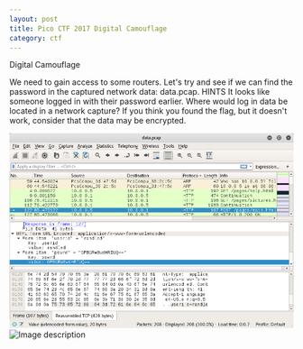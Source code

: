 ```yaml
---
layout: post
title: Pico CTF 2017 Digital Camouflage
category: ctf
---
```

Digital Camouflage

We need to gain access to some routers. Let's try and see if we can find the password in the captured network data: data.pcap.
HINTS
It looks like someone logged in with their password earlier. Where would log in data be located in a network capture?
If you think you found the flag, but it doesn't work, consider that the data may be encrypted.

![Image description](/images/digitalcamouflag.png)
![Image description](/images/digitalcamoulflag2.png)
